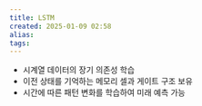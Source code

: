 ```yaml
---
title: LSTM
created: 2025-01-09 02:58
alias:
tags:
---
```

- 시계열 데이터의 장기 의존성 학습
- 이전 상태를 기억하는 메모리 셀과 게이트 구조 보유
- 시간에 따른 패턴 변화를 학습하여 미래 예측 가능


